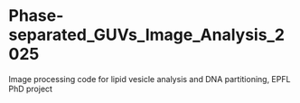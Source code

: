 # Phase-separated_GUVs_Image_Analysis_2025
Image processing code for lipid vesicle analysis and DNA partitioning, EPFL PhD project
